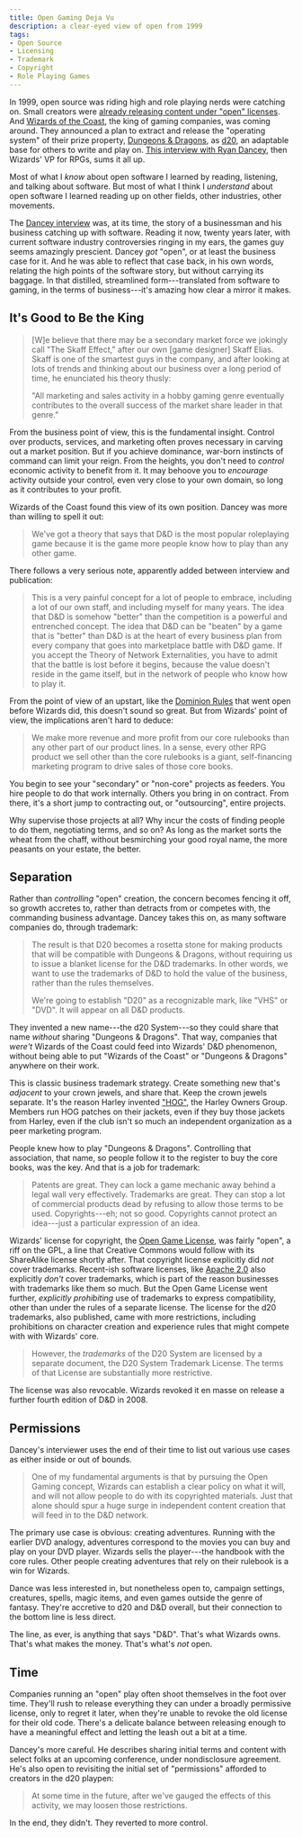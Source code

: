 ```yaml
---
title: Open Gaming Deja Vu
description: a clear-eyed view of open from 1999
tags:
- Open Source
- Licensing
- Trademark
- Copyright
- Role Playing Games
---
```


In 1999, open source was riding high and role playing nerds were catching on.  Small creators were [already releasing content under "open" licenses](http://dominionrules.org/).  And [Wizards of the Coast](https://en.wikipedia.org/wiki/Wizards_of_the_Coast), the king of gaming companies, was coming around.  They announced a plan to extract and release the "operating system" of their prize property, [Dungeons & Dragons](https://en.wikipedia.org/wiki/Dungeons_%26_Dragons), as [d20](https://en.wikipedia.org/wiki/D20_System), an adaptable base for others to write and play on.  [This interview with Ryan Dancey](http://www.wizards.com/dnd/article.asp?x=dnd/md/md20020228e), then Wizards' VP for RPGs, sums it all up.

Most of what I _know_ about open software I learned by reading, listening, and talking about software.  But most of what I think I _understand_ about open software I learned reading up on other fields, other industries, other movements.

The [Dancey interview](http://www.wizards.com/dnd/article.asp?x=dnd/md/md20020228e) was, at its time, the story of a businessman and his business catching up with software.  Reading it now, twenty years later, with current software industry controversies ringing in my ears, the games guy seems amazingly prescient.  Dancey _got_ "open", or at least the business case for it.  And he was able to reflect that case back, in his own words, relating the high points of the software story, but without carrying its baggage.  In that distilled, streamlined form---translated from software to gaming, in the terms of business---it's amazing how clear a mirror it makes.

## It's Good to Be the King

> [W]e believe that there may be a secondary market force we jokingly call "The Skaff Effect," after our own [game designer] Skaff Elias.  Skaff is one of the smartest guys in the company, and after looking at lots of trends and thinking about our business over a long period of time, he enunciated his theory thusly:
>
> "All marketing and sales activity in a hobby gaming genre eventually contributes to the overall success of the market share leader in that genre."

From the business point of view, this is the fundamental insight.  Control over products, services, and marketing often proves necessary in carving out a market position.  But if you achieve dominance, war-born instincts of command can limit your reign.  From the heights, you don't need to _control_ economic activity to benefit from it.  It may behoove you to _encourage_ activity outside your control, even very close to your own domain, so long as it contributes to your profit.

Wizards of the Coast found this view of its own position.  Dancey was more than willing to spell it out:

> We've got a theory that says that D&D is the most popular roleplaying game because it is the game more people know how to play than any other game.

There follows a very serious note, apparently added between interview and publication:

> This is a very painful concept for a lot of people to embrace, including a lot of our own staff, and including myself for many years. The idea that D&D is somehow "better" than the competition is a powerful and entrenched concept.  The idea that D&D can be "beaten" by a game that is "better" than D&D is at the heart of every business plan from every company that goes into marketplace battle with D&D game.  If you accept the Theory of Network Externalities, you have to admit that the battle is lost before it begins, because the value doesn't reside in the game itself, but in the network of people who know how to play it.

From the point of view of an upstart, like the [Dominion Rules](http://dominionrules.org) that went open before Wizards did, this doesn't sound so great.  But from Wizards' point of view, the implications aren't hard to deduce:

> We make more revenue and more profit from our core rulebooks than any other part of our product lines.  In a sense, every other RPG product we sell other than the core rulebooks is a giant, self-financing marketing program to drive sales of those core books.

You begin to see your "secondary" or "non-core" projects as feeders.  You hire people to do that work internally.  Others you bring in on contract.  From there, it's a short jump to contracting out, or "outsourcing", entire projects.

Why supervise those projects at all?  Why incur the costs of finding people to do them, negotiating terms, and so on?  As long as the market sorts the wheat from the chaff, without besmirching your good royal name, the more peasants on your estate, the better.

## Separation

Rather than _controlling_ "open" creation, the concern becomes fencing it off, so growth accretes to, rather than detracts from or competes with, the commanding business advantage.  Dancey takes this on, as many software companies do, through trademark:

> The result is that D20 becomes a rosetta stone for making products that will be compatible with Dungeons & Dragons, without requiring us to issue a blanket license for the D&D trademarks.  In other words, we want to use the trademarks of D&D to hold the value of the business, rather than the rules themselves.
>
> We're going to establish "D20" as a recognizable mark, like "VHS" or "DVD".  It will appear on all D&D products.

They invented a new name---the d20 System---so they could share that name _without_ sharing "Dungeons & Dragons".  That way, companies that _were't_ Wizards of the Coast could feed into Wizards' D&D phenomenon, without being able to put "Wizards of the Coast" or "Dungeons & Dragons" anywhere on their work.

This is classic business trademark strategy.  Create something new that's _adjacent_ to your crown jewels, and share that.  Keep the crown jewels separate.  It's the reason Harley invented ["HOG"](https://en.wikipedia.org/wiki/Harley_Owners_Group), the Harley Owners Group.  Members run HOG patches on their jackets, even if they buy those jackets from Harley, even if the club isn't so much an independent organization as a peer marketing program.

People knew how to play "Dungeons & Dragons".  Controlling that association, that name, so people follow it to the register to buy the core books, was the key.  And that is a job for trademark:

> Patents are great.  They can lock a game mechanic away behind a legal wall very effectively.  Trademarks are great.  They can stop a lot of commercial products dead by refusing to allow those terms to be used.  Copyrights---eh; not so good.  Copyrights cannot protect an idea---just a particular expression of an idea.

Wizards' license for copyright, the [Open Game License](https://en.wikipedia.org/wiki/Open_Game_License), was fairly "open", a riff on the GPL, a line that Creative Commons would follow with its ShareAlike license shortly after.  That copyright license explicitly did _not_ cover trademarks.  Recent-ish software licenses, like [Apache 2.0](https://www.apache.org/licenses/LICENSE-2.0#trademarks) also explicitly _don't_ cover trademarks, which is part of the reason businesses with trademarks like them so much.  But the Open Game License went further, _explicitly prohibiting_ use of trademarks to express compatibility, other than under the rules of a separate license.  The license for the d20 trademarks, also published, came with more restrictions, including prohibitions on character creation and experience rules that might compete with with Wizards' core.

> However, the _trademarks_ of the D20 System are licensed by a separate document, the D20 System Trademark License.  The terms of that License are substantially more restrictive.

The license was also revocable.  Wizards revoked it en masse on release a further fourth edition of D&D in 2008.

## Permissions

Dancey's interviewer uses the end of their time to list out various use cases as either inside or out of bounds.

> One of my fundamental arguments is that by pursuing the Open Gaming concept, Wizards can establish a clear policy on what it will, and will not allow people to do with its copyrighted materials.  Just that alone should spur a huge surge in independent content creation that will feed in to the D&D network.

The primary use case is obvious: creating adventures.  Running with the earlier DVD analogy, adventures correspond to the movies you can buy and play on your DVD player.  Wizards sells the player---the handbook with the core rules.  Other people creating adventures that rely on their rulebook is a win for Wizards.

Dance was less interested in, but nonetheless open to, campaign settings, creatures, spells, magic items, and even games outside the genre of fantasy.  They're accretive to d20 and D&D overall, but their connection to the bottom line is less direct.

The line, as ever, is anything that says "D&D".  That's what Wizards owns.  That's what makes the money.  That's what's _not_ open.

## Time

Companies running an "open" play often shoot themselves in the foot over time.  They'll rush to release everything they can under a broadly permissive license, only to regret it later, when they're unable to revoke the old license for their old code.  There's a delicate balance between releasing enough to have a meaningful effect and letting the leash out a bit at a time.

Dancey's more careful.  He describes sharing initial terms and content with select folks at an upcoming conference, under nondisclosure agreement.  He's also open to revisiting the initial set of "permissions" afforded to creators in the d20 playpen:

> At some time in the future, after we've gauged the effects of this activity, we may loosen those restrictions.

In the end, they didn't.  They reverted to more control.
